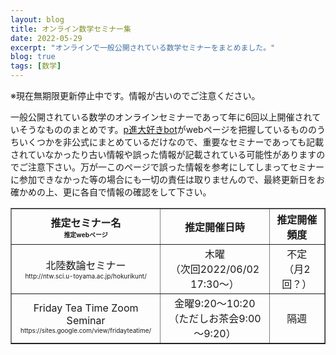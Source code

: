 ```yaml
---
layout: blog
title: オンライン数学セミナー集
date: 2022-05-29
excerpt: "オンラインで一般公開されている数学セミナーをまとめました。"
blog: true
tags: [数学]
---
```


※現在無期限更新停止中です。情報が古いのでご注意ください。

一般公開されている数学のオンラインセミナーであって年に6回以上開催されていそうなもののまとめです。[p進大好きbot](https://twitter.com/non_archimedean)がwebページを把握しているもののうちいくつかを非公式にまとめているだけなので、重要なセミナーであっても記載されていなかったり古い情報や誤った情報が記載されている可能性がありますのでご注意下さい。万が一このページで誤った情報を参考にしてしまってセミナーに参加できなかった等の場合にも一切の責任は取りませんので、最終更新日をお確かめの上、更に各自で情報の確認をして下さい。


<table border="1" cellpadding="5">
	<tr>
		<th align="center">
			推定セミナー名 <br> <font size = "1">推定webページ</font>
		</th>
		<th align="center">
			推定開催日時
		</th>
		<th align="center">
			推定開催頻度
		</th>
	</tr>
	<tr>
		<td align="center">
			北陸数論セミナー <br> <font size = "1">http://ntw.sci.u-toyama.ac.jp/hokurikunt/</font>
		</td>
		<td align="center">
			木曜 <br> （次回2022/06/02 17:30～）
		</td>
		<td align="center">
			不定 <br> （月2回？）
		</td>
	</tr>
	<tr>
		<td align="center">
			Friday Tea Time Zoom Seminar <br> <font size = "1">https://sites.google.com/view/fridayteatime/</font>
		</td>
		<td align="center">
			金曜9:20～10:20 <br> （ただしお茶会9:00～9:20）
		</td>
		<td align="center">
			隔週
		</td>
	</tr>
</table>
